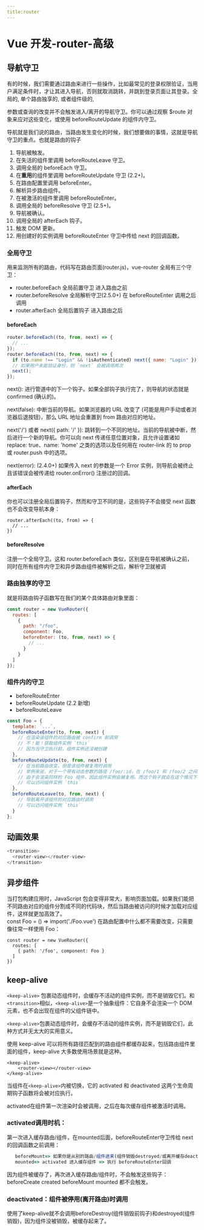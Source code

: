 ```yaml
---
title:router
---
```


# Vue 开发-router-高级

## 导航守卫

有的时候，我们需要通过路由来进行一些操作，比如最常见的登录权限验证，当用户满足条件时，才让其进入导航，否则就取消跳转，并跳到登录页面让其登录。全局的, 单个路由独享的, 或者组件级的,

参数或查询的改变并不会触发进入/离开的导航守卫。你可以通过观察 \$route 对象来应对这些变化，或使用 beforeRouteUpdate 的组件内守卫。

导航就是我们说的路由，当路由发生变化的时候，我们想要做的事情，这就是导航守卫的重点。也就是路由的钩子

1. 导航被触发。
2. 在失活的组件里调用 beforeRouteLeave 守卫。
3. 调用全局的 beforeEach 守卫。
4. 在**重用**的组件里调用 beforeRouteUpdate 守卫 (2.2+)。
5. 在路由配置里调用 beforeEnter。
6. 解析异步路由组件。
7. 在被激活的组件里调用 beforeRouteEnter。
8. 调用全局的 beforeResolve 守卫 (2.5+)。
9. 导航被确认。
10. 调用全局的 afterEach 钩子。
11. 触发 DOM 更新。
12. 用创建好的实例调用 beforeRouteEnter 守卫中传给 next 的回调函数。

### 全局守卫

用来监测所有的路由，代码写在路由页面(router.js)，vue-router 全局有三个守卫：

- router.beforeEach 全局前置守卫 进入路由之前
- router.beforeResolve 全局解析守卫(2.5.0+) 在 beforeRouteEnter 调用之后调用
- router.afterEach 全局后置钩子 进入路由之后

#### beforeEach

```javascript
router.beforeEach((to, from, next) => {
  // ...
});
router.beforeEach((to, from, next) => {
  if (to.name !== "Login" && !isAuthenticated) next({ name: "Login" });
  // 如果用户未能验证身份，则 `next` 会被调用两次
  next();
});
```

next(): 进行管道中的下一个钩子。如果全部钩子执行完了，则导航的状态就是 confirmed (确认的)。

next(false): 中断当前的导航。如果浏览器的 URL 改变了 (可能是用户手动或者浏览器后退按钮)，那么 URL 地址会重置到 from 路由对应的地址。

next('/') 或者 next({ path: '/' }): 跳转到一个不同的地址。当前的导航被中断，然后进行一个新的导航。你可以向 next 传递任意位置对象，且允许设置诸如 replace: true、name: 'home' 之类的选项以及任何用在 router-link 的 to prop 或 router.push 中的选项。

next(error): (2.4.0+) 如果传入 next 的参数是一个 Error 实例，则导航会被终止且该错误会被传递给 router.onError() 注册过的回调。

#### afterEach

你也可以注册全局后置钩子，然而和守卫不同的是，这些钩子不会接受 next 函数也不会改变导航本身：

```
router.afterEach((to, from) => {
  // ...
})
```

#### beforeResolve

注册一个全局守卫。这和 router.beforeEach 类似，区别是在导航被确认之前，同时在所有组件内守卫和异步路由组件被解析之后，解析守卫就被调

### 路由独享的守卫

就是将路由钩子函数写在我们的某个具体路由对象里面：

```javascript
const router = new VueRouter({
  routes: [
    {
      path: "/foo",
      component: Foo,
      beforeEnter: (to, from, next) => {
        // ...
      }
    }
  ]
});
```

### 组件内的守卫

- beforeRouteEnter
- beforeRouteUpdate (2.2 新增)
- beforeRouteLeave

```javascript
const Foo = {
  template: `...`,
  beforeRouteEnter(to, from, next) {
    // 在渲染该组件的对应路由被 confirm 前调用
    // 不！能！获取组件实例 `this`
    // 因为当守卫执行前，组件实例还没被创建
  },
  beforeRouteUpdate(to, from, next) {
    // 在当前路由改变，但是该组件被复用时调用
    // 举例来说，对于一个带有动态参数的路径 /foo/:id，在 /foo/1 和 /foo/2 之间跳转的时候，
    // 由于会渲染同样的 Foo 组件，因此组件实例会被复用。而这个钩子就会在这个情况下被调用。
    // 可以访问组件实例 `this`
  },
  beforeRouteLeave(to, from, next) {
    // 导航离开该组件的对应路由时调用
    // 可以访问组件实例 `this`
  }
};
```

## 动画效果

```javascript
<transition>
  <router-view></router-view>
</transition>
```

## 异步组件

当打包构建应用时，JavaScript 包会变得非常大，影响页面加载。如果我们能把不同路由对应的组件分割成不同的代码块，然后当路由被访问的时候才加载对应组件，这样就更加高效了。  
const Foo = () => import('./Foo.vue')
在路由配置中什么都不需要改变，只需要像往常一样使用 Foo：

```
const router = new VueRouter({
  routes: [
    { path: '/foo', component: Foo }
  ]
})
```

## keep-alive

`<keep-alive>` 包裹动态组件时，会缓存不活动的组件实例，而不是销毁它们。和`<transition>`相似，`<keep-alive>`是一个抽象组件：它自身不会渲染一个 DOM 元素，也不会出现在组件的父组件链中。

`<keep-alive>`包裹动态组件时，会缓存不活动的组件实例，而不是销毁它们，此种方式并无太大的实用意义。

使用 keep-alive 可以将所有路径匹配到的路由组件都缓存起来，包括路由组件里面的组件，keep-alive 大多数使用场景就是这种。

```vue
<keep-alive>
    <router-view></router-view>
</keep-alive>
```
当组件在` <keep-alive> `内被切换，它的 activated 和 deactivated 这两个生命周期钩子函数将会被对应执行。

activated在组件第一次渲染时会被调用，之后在每次缓存组件被激活时调用。

### activated调用时机：

第一次进入缓存路由/组件，在mounted后面，beforeRouteEnter守卫传给 next 的回调函数之前调用：
```javascript
   beforeMount=> 如果你是从别的路由/组件进来(组件销毁destroyed/或离开缓存deactivated)=>
   mounted=> activated 进入缓存组件 => 执行 beforeRouteEnter回调
```

因为组件被缓存了，再次进入缓存路由/组件时，不会触发这些钩子：beforeCreate created beforeMount mounted 都不会触发。
    
### deactivated：组件被停用(离开路由)时调用
    
使用了keep-alive就不会调用beforeDestroy(组件销毁前钩子)和destroyed(组件销毁)，因为组件没被销毁，被缓存起来了。